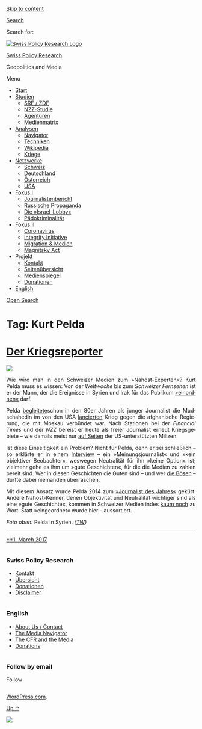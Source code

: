 [Skip to
content](#content)

[](https://swprs.org/)

<div class="cover">

</div>

[Search](#search-container)

<div id="search-container" class="header-search-block bg-graphite hidden">

<span class="screen-reader-text">Search for:</span>

</div>

<div class="header-inner section-inner">

[![Swiss Policy Research
Logo](https://swprs.files.wordpress.com/2020/05/swiss-policy-research-logo-300.png)](https://swprs.org/)

[Swiss Policy Research](https://swprs.org/)

Geopolitics and
    Media

</div>

<div class="navigation section no-padding bg-dark">

Menu

<div class="main-navigation">

  - <span id="menu-item-4374">[Start](https://swprs.org)</span>
  - <span id="menu-item-5941">[Studien](https://swprs.org/srf-propaganda-analyse/)</span>
      - <span id="menu-item-4361">[SRF /
        ZDF](https://swprs.org/srf-propaganda-analyse/)</span>
      - <span id="menu-item-4359">[NZZ-Studie](https://swprs.org/die-nzz-studie/)</span>
      - <span id="menu-item-4373">[Agenturen](https://swprs.org/der-propaganda-multiplikator/)</span>
      - <span id="menu-item-7978">[Medienmatrix](https://swprs.org/die-propaganda-matrix/)</span>
  - <span id="menu-item-9423">[Analysen](https://swprs.org/medien-navigator/)</span>
      - <span id="menu-item-9414">[Navigator](https://swprs.org/medien-navigator/)</span>
      - <span id="menu-item-8524">[Techniken](https://swprs.org/der-propaganda-schluessel/)</span>
      - <span id="menu-item-10908">[Wikipedia](https://swprs.org/propaganda-in-der-wikipedia/)</span>
      - <span id="menu-item-9920">[Kriege](https://swprs.org/logik-imperialer-kriege/)</span>
  - <span id="menu-item-4362">[Netzwerke](https://swprs.org/netzwerk-medien-schweiz/)</span>
      - <span id="menu-item-6283">[Schweiz](https://swprs.org/netzwerk-medien-schweiz/)</span>
      - <span id="menu-item-7215">[Deutschland](https://swprs.org/netzwerk-medien-deutschland/)</span>
      - <span id="menu-item-17401">[Österreich](https://swprs.org/medien-in-oesterreich/)</span>
      - <span id="menu-item-7216">[USA](https://swprs.org/das-american-empire-und-seine-medien/)</span>
  - <span id="menu-item-9228">[Fokus
    I](https://swprs.org/bericht-eines-journalisten/)</span>
      - <span id="menu-item-12119">[Journalistenbericht](https://swprs.org/bericht-eines-journalisten/)</span>
      - <span id="menu-item-12117">[Russische
        Propaganda](https://swprs.org/russische-propaganda/)</span>
      - <span id="menu-item-12118">[Die
        »Israel-Lobby«](https://swprs.org/die-israel-lobby-fakten-und-mythen/)</span>
      - <span id="menu-item-13505">[Pädokriminalität](https://swprs.org/geopolitik-und-paedokriminalitaet/)</span>
  - <span id="menu-item-17258">[Fokus
    II](https://swprs.org/migration-und-medien/)</span>
      - <span id="menu-item-32838">[Coronavirus](https://swprs.org/covid-19-hinweis-ii/)</span>
      - <span id="menu-item-12939">[Integrity
        Initiative](https://swprs.org/die-integrity-initiative/)</span>
      - <span id="menu-item-17290">[Migration &
        Medien](https://swprs.org/migration-und-medien/)</span>
      - <span id="menu-item-17291">[Magnitsky
        Act](https://swprs.org/der-fall-magnitsky/)</span>
  - <span id="menu-item-21964">[Projekt](https://swprs.org/kontakt/)</span>
      - <span id="menu-item-8525">[Kontakt](https://swprs.org/kontakt/)</span>
      - <span id="menu-item-10193">[Seitenübersicht](https://swprs.org/uebersicht/)</span>
      - <span id="menu-item-8637">[Medienspiegel](https://swprs.org/medienspiegel/)</span>
      - <span id="menu-item-33287">[Donationen](https://swprs.org/donationen/)</span>
  - <span id="menu-item-14415">[English](https://swprs.org/contact/)</span>

</div>

[Open
Search](#)

</div>

<div class="wrapper section medium-padding clear" data-role="main">

# Tag: Kurt Pelda

<div id="content" class="content section-inner">

<div id="posts" class="posts">

<div class="spinner-container">

<div id="spinner">

<div class="double-bounce1">

</div>

<div class="double-bounce2">

</div>

</div>

</div>

<div class="post-container">

# [Der Kriegsreporter](https://swprs.org/2017/03/01/der-kriegsreporter/)

<div class="featured-media">

[![](https://swprs.files.wordpress.com/2016/11/pelda-syrien.jpg?w=600)](https://swprs.org/2017/03/01/der-kriegsreporter/ "Der Kriegsreporter")

</div>

<div class="post-content clear">

<div lang="de" style="text-align:justify;hyphens:auto;-webkit-hyphens:auto;-ms-hyphens:auto;font-variant:none;">

Wie wird man in den Schweizer Medien zum »Nahost-Experten«? Kurt Pelda
muss es wissen: Von der *Welt­woche* bis zum *Schwei­zer Fern­se­hen*
ist er der Mann, der die Ereig­nisse in Sy­ri­en und Irak für das
Publi­kum
[»ein­ord­nen«](http://www.srf.ch/news/international/assad-ist-nur-noch-an-der-macht-weil-er-so-brutal-ist)
darf.

Pelda [be­glei­tete](https://www.youtube.com/watch?v=dtV25eIECKY)schon
in den 80er Jahren als junger Journa­list die Mudschahedin im von den
USA [lancier­ten](https://www.voltairenet.org/article165889.html) Krieg
gegen die afgha­nische Regie­rung, die mit Moskau verbün­det war. Nach
Sta­tionen bei der *Financial Times* und der *NZZ* bereist er heute als
freier Journa­list erneut Kriegs­ge­biete – wie damals meist nur [auf
Seiten](https://tageswoche.ch/politik/ein-basler-im-syrischen-kampfgebiet/)
der US-unter­stützten Milizen.

Ist diese Ein­seitig­keit ein Pro­blem? Nicht für Pelda, denn er sei
schließ­lich – so erklärte er in einem
[Interview](https://www.tageswoche.ch/de/2014_36/international/667493/)
– ein »Mei­nungs­jour­na­list« und »kein objek­ti­ver Be­obach­ter«,
wes­wegen Neutra­li­tät für ihn »keine Option« ist; viel­mehr gehe es
ihm um »gute Ge­schich­ten«, für die die Medien zu zahlen be­reit sind.
Wer in diesen Ge­schich­ten die Guten sind – und wer [die
Bösen](http://www.srf.ch/news/international/assad-ist-nur-noch-an-der-macht-weil-er-so-brutal-ist)
– dürf‌te dabei niemanden über­raschen.

Mit diesem Ansatz wurde Pelda 2014 zum [»Jour­na­list des
Jahres«](http://www.srf.ch/news/panorama/kurt-pelda-ist-journalist-des-jahres)
gekürt. Andere Nahost-Ken­ner, denen Objek­ti­vi­tät und Neutra­lität
wich­ti­ger sind als eine »gute Ge­schichte«, kommen in Schwei­zer
Medien indes [kaum noch](https://swprs.org/das-gewuenschte-narrativ-ii/)
zu Wort. Statt »ein­ge­ordnet« wurde hier – aus­sor­tiert.

*Foto oben:* Pelda in Syrien.
*([TW](https://tageswoche.ch/politik/ein-basler-im-syrischen-kampfgebiet/))*

</div>

-----

</div>

<div class="post-meta clear">

[**1. March
2017](https://swprs.org/2017/03/01/der-kriegsreporter/ "Der Kriegsreporter")

</div>

</div>

</div>

</div>

</div>

<div id="footer" class="footer bg-graphite">

<div class="section-inner row clear" data-role="complementary">

<div class="column column-1 one-third medium-padding">

<div class="widgets">

<div id="nav_menu-3" class="widget widget_nav_menu">

<div class="widget-content clear">

### Swiss Policy Research

<div class="menu-allgemein-container">

  - <span id="menu-item-251">[Kontakt](https://swprs.org/kontakt/)</span>
  - <span id="menu-item-33090">[Übersicht](https://swprs.org/uebersicht/)</span>
  - <span id="menu-item-33286">[Donationen](https://swprs.org/donationen/)</span>
  - <span id="menu-item-15372">[Disclaimer](https://swprs.org/disclaimer/)</span>

</div>

</div>

</div>

</div>

</div>

<div class="column column-2 one-third medium-padding">

<div class="widgets">

<div id="nav_menu-4" class="widget widget_nav_menu">

<div class="widget-content clear">

### English

<div class="menu-english-container">

  - <span id="menu-item-20017">[About Us /
    Contact](https://swprs.org/contact/)</span>
  - <span id="menu-item-20015">[The Media
    Navigator](https://swprs.org/media-navigator/)</span>
  - <span id="menu-item-20016">[The CFR and the
    Media](https://swprs.org/the-american-empire-and-its-media/)</span>
  - <span id="menu-item-33285">[Donations](https://swprs.org/donations/)</span>

</div>

</div>

</div>

</div>

</div>

<div class="column column-3 one-third medium-padding">

<div class="widgets">

<div id="blog_subscription-4" class="widget widget_blog_subscription jetpack_subscription_widget">

<div class="widget-content clear">

### Follow by email

Follow

</div>

</div>

</div>

</div>

</div>

</div>

<div class="credits section bg-dark small-padding">

<div class="credits-inner section-inner clear">

[WordPress.com](https://wordpress.com/?ref=footer_custom_com).

[Up ↑](# "To the top")

</div>

</div>

<div style="display:none">

</div>

![](https://pixel.wp.com/b.gif?v=noscript)
